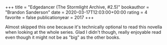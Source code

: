 +++
title = "Edgedancer (The Stormlight Archive, #2.5)"
bookauthor = "Brandon Sanderson"
date = 2020-03-17T12:03:00+00:00
rating = 4
favorite = false
publicationyear = 2017
+++

Almost skipped this one because it's technically optional to read this novella when looking at the whole series. Glad I didn't though, really enjoyable read even though it might not be as "big" as the other books.